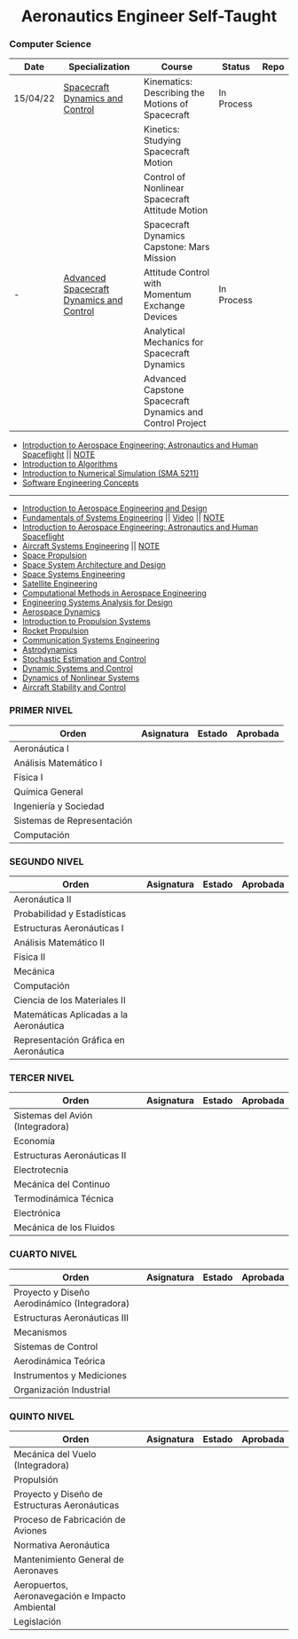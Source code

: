 <h1 align="center"> Aeronautics Engineer Self-Taught </b> </h1>

### Computer Science

|Date      | Specialization	                | Course	    |   Status | Repo | 
|--------- | ------------------------------ |-------------|   ------ |------ | 
| 15/04/22 | [Spacecraft Dynamics and Control](https://www.coursera.org/specializations/spacecraft-dynamics-control) | Kinematics: Describing the Motions of Spacecraft | In Process |  | 
|  |  | Kinetics: Studying Spacecraft Motion |   |  | 
|  |  | Control of Nonlinear Spacecraft Attitude Motion |   |  | 
|  |  | Spacecraft Dynamics Capstone: Mars Mission |   |  | 
| - | [Advanced Spacecraft Dynamics and Control](https://www.coursera.org/specializations/advanced-spacecraft-dynamics-control) | Attitude Control with Momentum Exchange Devices | In Process |  | 
|  |  | Analytical Mechanics for Spacecraft Dynamics |   |  | 
|  |  | Advanced Capstone Spacecraft Dynamics and Control Project |   |  | 

  - [Introduction to Aerospace Engineering: Astronautics and Human Spaceflight](https://www.edx.org/es/course/introduction-to-aerospace-engineering-astronautics) || [NOTE](https://github.com/FernandoFH/Aeronautics-Engineer-Self-Taught/blob/main/Intro_Aerospace_Engineering.md)
- [Introduction to Algorithms ](https://ocw.mit.edu/courses/6-006-introduction-to-algorithms-fall-2011/) 
- [Introduction to Numerical Simulation (SMA 5211)](https://ocw.mit.edu/courses/electrical-engineering-and-computer-science/6-336j-introduction-to-numerical-simulation-sma-5211-fall-2003/index.htm) 
- [Software Engineering Concepts](https://ocw.mit.edu/courses/aeronautics-and-astronautics/16-355j-software-engineering-concepts-fall-2005/index.htm) 
------ 
- [Introduction to Aerospace Engineering and Design](https://ocw.mit.edu/courses/aeronautics-and-astronautics/16-00-introduction-to-aerospace-engineering-and-design-spring-2003/) 
- [Fundamentals of Systems Engineering](https://ocw.mit.edu/courses/aeronautics-and-astronautics/16-842-fundamentals-of-systems-engineering-fall-2015/) || [Video](https://www.youtube.com/playlist?list=PLUl4u3cNGP60jIMmB53zl6awCKMnABhYx) || [NOTE](https://github.com/FernandoFH/Aeronautics-Engineer-Self-Taught/blob/main/Fundamentals_Systems_Engineering.md) 
- [Introduction to Aerospace Engineering: Astronautics and Human Spaceflight](https://ocw.mit.edu/courses/6-046j-introduction-to-algorithms-sma-5503-fall-2005/)
- [Aircraft Systems Engineering](https://ocw.mit.edu/courses/aeronautics-and-astronautics/16-885j-aircraft-systems-engineering-fall-2005/) || [NOTE](https://github.com/FernandoFH/Aeronautics-Engineer-Self-Taught/blob/main/Aircraft_Systems_Engineering.md)
- [Space Propulsion](https://ocw.mit.edu/courses/aeronautics-and-astronautics/16-522-space-propulsion-spring-2015/index.htm) 
- [Space System Architecture and Design](https://ocw.mit.edu/courses/aeronautics-and-astronautics/16-892j-space-system-architecture-and-design-fall-2004/index.htm) 
- [Space Systems Engineering](https://ocw.mit.edu/courses/aeronautics-and-astronautics/16-89j-space-systems-engineering-spring-2007/index.htm) 
- [Satellite Engineering](https://ocw.mit.edu/courses/aeronautics-and-astronautics/16-851-satellite-engineering-fall-2003/index.htm) 
- [Computational Methods in Aerospace Engineering](https://ocw.mit.edu/courses/aeronautics-and-astronautics/16-90-computational-methods-in-aerospace-engineering-spring-2014/) 
- [Engineering Systems Analysis for Design](https://ocw.mit.edu/courses/engineering-systems-division/esd-71-engineering-systems-analysis-for-design-fall-2008/) 
- [Aerospace Dynamics](https://ocw.mit.edu/courses/aeronautics-and-astronautics/16-61-aerospace-dynamics-spring-2003/index.htm) 
- [Introduction to Propulsion Systems](https://ocw.mit.edu/courses/aeronautics-and-astronautics/16-50-introduction-to-propulsion-systems-spring-2012/) 
- [Rocket Propulsion](https://ocw.mit.edu/courses/aeronautics-and-astronautics/16-512-rocket-propulsion-fall-2005/index.htm) 
- [Communication Systems Engineering](https://ocw.mit.edu/courses/aeronautics-and-astronautics/16-36-communication-systems-engineering-spring-2009/) 
- [Astrodynamics](https://ocw.mit.edu/courses/aeronautics-and-astronautics/16-346-astrodynamics-fall-2008/index.htm) 
- [Stochastic Estimation and Control](https://ocw.mit.edu/courses/aeronautics-and-astronautics/16-322-stochastic-estimation-and-control-fall-2004/) 
- [Dynamic Systems and Control](https://ocw.mit.edu/courses/electrical-engineering-and-computer-science/6-241j-dynamic-systems-and-control-spring-2011/index.htm) 
- [Dynamics of Nonlinear Systems](https://ocw.mit.edu/courses/electrical-engineering-and-computer-science/6-243j-dynamics-of-nonlinear-systems-fall-2003/index.htm)
- [Aircraft Stability and Control](https://ocw.mit.edu/courses/aeronautics-and-astronautics/16-333-aircraft-stability-and-control-fall-2004/) 



### PRIMER NIVEL
|Orden | Asignatura	| Estado  | Aprobada | 	 
|----- | ---------- |---------|--------- |  
| Aeronáutica I	|            |         |          |  
| Análisis Matemático I		|            |         |          |  
| Física I |            |         |          |  
| Química General		|            |         |          |  
| Ingeniería y Sociedad			|            |         |          |  
| Sistemas de Representación			|            |         |          |  
| Computación				|            |         |          |  

### SEGUNDO NIVEL
|Orden | Asignatura	| Estado  | Aprobada | 	 
|----- | ---------- |---------|--------- |  
| Aeronáutica II	|            |         |          |  
| Probabilidad y Estadísticas		|            |         |          |  
| Estructuras Aeronáuticas I |            |         |          |  
| Análisis Matemático II	|            |         |          |  
| Física II			|            |         |          |  
| Mecánica 			|            |         |          |  
| Computación				|            |         |          |  
| Ciencia de los Materiales II |            |         |          |  
| Matemáticas Aplicadas a la Aeronáutica		|            |         |          |  
| Representación Gráfica en Aeronáutica				|            |         |          |  

### TERCER NIVEL
|Orden | Asignatura	| Estado  | Aprobada | 	 
|----- | ---------- |---------|--------- |  
| Sistemas del Avión (Integradora)	|            |         |          |  
| Economía		|            |         |          |  
| Estructuras Aeronáuticas II |            |         |          |  
| Electrotecnia	|            |         |          |  
| Mecánica del Continuo	|            |         |          |  
| Termodinámica Técnica 			|            |         |          |  
| Electrónica				|            |         |          |  
| Mecánica de los Fluidos |            |         |          |  

### CUARTO NIVEL
|Orden | Asignatura	| Estado  | Aprobada | 	 
|----- | ---------- |---------|--------- |  
| Proyecto y Diseño Aerodinámico (Integradora)	|            |         |          |  
| Estructuras Aeronáuticas III		|            |         |          |  
| Mecanismos |            |         |          |  
| Sistemas de Control	|            |         |          |  
| Aerodinámica Teórica	|            |         |          |  
| Instrumentos y Mediciones			|            |         |          |  
| Organización Industrial			|            |         |          |  

### QUINTO NIVEL
|Orden | Asignatura	| Estado  | Aprobada | 	 
|----- | ---------- |---------|--------- |  
| Mecánica del Vuelo (Integradora)	|            |         |          |  
| Propulsión		|            |         |          |  
| Proyecto y Diseño de Estructuras Aeronáuticas |            |         |          |  
| Proceso de Fabricación de Aviones	|            |         |          |  
| Normativa Aeronáutica		|            |         |          |  
| Mantenimiento General de Aeronaves			|            |         |          |  
| Aeropuertos, Aeronavegación e Impacto Ambiental		|            |         |          |  
| Legislación	|            |         |          |  
